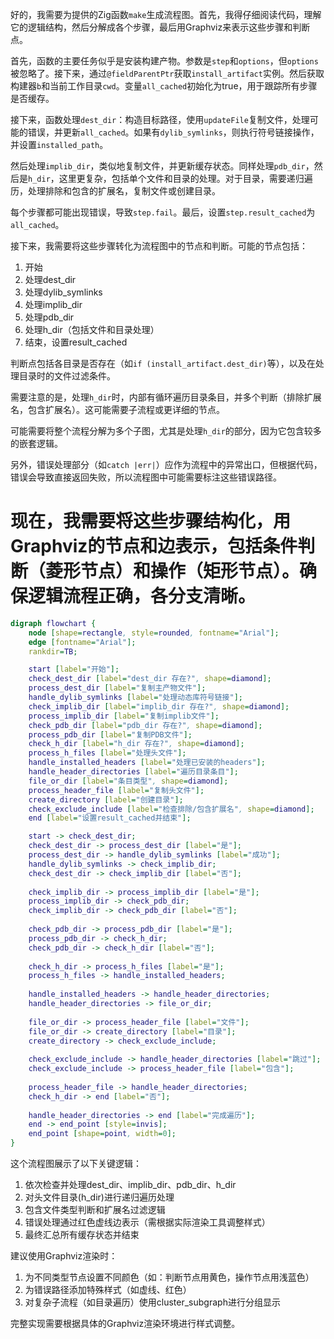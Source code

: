 好的，我需要为提供的Zig函数`make`生成流程图。首先，我得仔细阅读代码，理解它的逻辑结构，然后分解成各个步骤，最后用Graphviz来表示这些步骤和判断点。

首先，函数的主要任务似乎是安装构建产物。参数是`step`和`options`，但`options`被忽略了。接下来，通过`@fieldParentPtr`获取`install_artifact`实例。然后获取构建器`b`和当前工作目录`cwd`。变量`all_cached`初始化为true，用于跟踪所有步骤是否缓存。

接下来，函数处理`dest_dir`：构造目标路径，使用`updateFile`复制文件，处理可能的错误，并更新`all_cached`。如果有`dylib_symlinks`，则执行符号链接操作，并设置`installed_path`。

然后处理`implib_dir`，类似地复制文件，并更新缓存状态。同样处理`pdb_dir`，然后是`h_dir`，这里更复杂，包括单个文件和目录的处理。对于目录，需要递归遍历，处理排除和包含的扩展名，复制文件或创建目录。

每个步骤都可能出现错误，导致`step.fail`。最后，设置`step.result_cached`为`all_cached`。

接下来，我需要将这些步骤转化为流程图中的节点和判断。可能的节点包括：

1. 开始
2. 处理dest_dir
3. 处理dylib_symlinks
4. 处理implib_dir
5. 处理pdb_dir
6. 处理h_dir（包括文件和目录处理）
7. 结束，设置result_cached

判断点包括各目录是否存在（如`if (install_artifact.dest_dir)`等），以及在处理目录时的文件过滤条件。

需要注意的是，处理`h_dir`时，内部有循环遍历目录条目，并多个判断（排除扩展名，包含扩展名）。这可能需要子流程或更详细的节点。

可能需要将整个流程分解为多个子图，尤其是处理`h_dir`的部分，因为它包含较多的嵌套逻辑。

另外，错误处理部分（如`catch |err|`）应作为流程中的异常出口，但根据代码，错误会导致直接返回失败，所以流程图中可能需要标注这些错误路径。

现在，我需要将这些步骤结构化，用Graphviz的节点和边表示，包括条件判断（菱形节点）和操作（矩形节点）。确保逻辑流程正确，各分支清晰。
================================================
```dot
digraph flowchart {
    node [shape=rectangle, style=rounded, fontname="Arial"];
    edge [fontname="Arial"];
    rankdir=TB;

    start [label="开始"];
    check_dest_dir [label="dest_dir 存在?", shape=diamond];
    process_dest_dir [label="复制主产物文件"];
    handle_dylib_symlinks [label="处理动态库符号链接"];
    check_implib_dir [label="implib_dir 存在?", shape=diamond];
    process_implib_dir [label="复制implib文件"];
    check_pdb_dir [label="pdb_dir 存在?", shape=diamond];
    process_pdb_dir [label="复制PDB文件"];
    check_h_dir [label="h_dir 存在?", shape=diamond];
    process_h_files [label="处理头文件"];
    handle_installed_headers [label="处理已安装的headers"];
    handle_header_directories [label="遍历目录条目"];
    file_or_dir [label="条目类型", shape=diamond];
    process_header_file [label="复制头文件"];
    create_directory [label="创建目录"];
    check_exclude_include [label="检查排除/包含扩展名", shape=diamond];
    end [label="设置result_cached并结束"];

    start -> check_dest_dir;
    check_dest_dir -> process_dest_dir [label="是"];
    process_dest_dir -> handle_dylib_symlinks [label="成功"];
    handle_dylib_symlinks -> check_implib_dir;
    check_dest_dir -> check_implib_dir [label="否"];
    
    check_implib_dir -> process_implib_dir [label="是"];
    process_implib_dir -> check_pdb_dir;
    check_implib_dir -> check_pdb_dir [label="否"];
    
    check_pdb_dir -> process_pdb_dir [label="是"];
    process_pdb_dir -> check_h_dir;
    check_pdb_dir -> check_h_dir [label="否"];
    
    check_h_dir -> process_h_files [label="是"];
    process_h_files -> handle_installed_headers;
    
    handle_installed_headers -> handle_header_directories;
    handle_header_directories -> file_or_dir;
    
    file_or_dir -> process_header_file [label="文件"];
    file_or_dir -> create_directory [label="目录"];
    create_directory -> check_exclude_include;
    
    check_exclude_include -> handle_header_directories [label="跳过"];
    check_exclude_include -> process_header_file [label="包含"];
    
    process_header_file -> handle_header_directories;
    check_h_dir -> end [label="否"];
    
    handle_header_directories -> end [label="完成遍历"];
    end -> end_point [style=invis];
    end_point [shape=point, width=0];
}
```

这个流程图展示了以下关键逻辑：
1. 依次检查并处理dest_dir、implib_dir、pdb_dir、h_dir
2. 对头文件目录(h_dir)进行递归遍历处理
3. 包含文件类型判断和扩展名过滤逻辑
4. 错误处理通过红色虚线边表示（需根据实际渲染工具调整样式）
5. 最终汇总所有缓存状态并结束

建议使用Graphviz渲染时：
1. 为不同类型节点设置不同颜色（如：判断节点用黄色，操作节点用浅蓝色）
2. 为错误路径添加特殊样式（如虚线、红色）
3. 对复杂子流程（如目录遍历）使用cluster_subgraph进行分组显示

完整实现需要根据具体的Graphviz渲染环境进行样式调整。